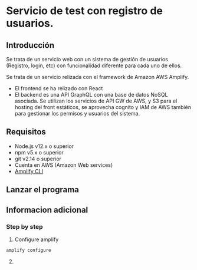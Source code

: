 # Servicio de test con registro de usuarios. 

## Introducción
Se trata de un servicio web con un sistema de gestión de usuarios (Registro, login, etc) con funcionalidad diferente para cada uno de ellos. 

Se trata de un servicio relizada con el framework de Amazon AWS Amplify. 
- El frontend se ha relizado con React
- El backend es una API GraphQL con una base de datos NoSQL asociada. Se utilizan los servicios de API GW de AWS, y S3 para el hosting del front estáticos, se aprovecha cognito y IAM de AWS también para gestionar los permisos y usuarios del sistema. 


## Requisitos
- Node.js v12.x o superior
- npm v5.x o superior
- git v2.14 o superior
- Cuenta en AWS (Amazon Web services)
- [Amplify CLI](https://github.com/aws-amplify/amplify-cli)

## Lanzar el programa

## Informacion adicional
### Step by step 
1. Configure amplify
```bash
amplify configure
```
2. 